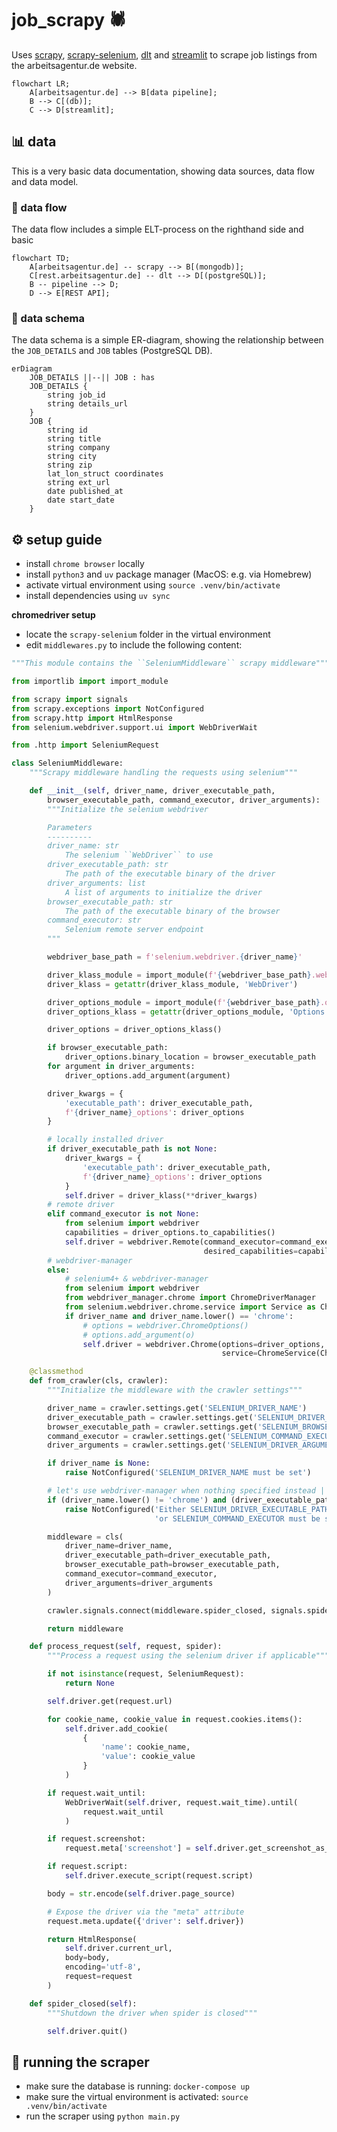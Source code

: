 # job_scrapy 🕷️

Uses [scrapy](https://docs.scrapy.org/en/latest/index.html), [scrapy-selenium](https://github.com/clemfromspace/scrapy-selenium?tab=readme-ov-file), [dlt](https://dlthub.com) and [streamlit](https://docs.streamlit.io) to scrape job listings from the arbeitsagentur.de website.

```mermaid
flowchart LR;
    A[arbeitsagentur.de] --> B[data pipeline];
    B --> C[(db)];
    C --> D[streamlit];

```
## 📊 data

This is a very basic data documentation, showing data sources, data flow and data model.

### 🌊 data flow

The data flow includes a simple ELT-process on the righthand side and basic 

```mermaid
flowchart TD;
    A[arbeitsagentur.de] -- scrapy --> B[(mongodb)];
    C[rest.arbeitsagentur.de] -- dlt --> D[(postgreSQL)];
    B -- pipeline --> D;
    D --> E[REST API];
```

### 🧩 data schema

The data schema is a simple ER-diagram, showing the relationship between the `JOB_DETAILS` and `JOB` tables (PostgreSQL DB).

```mermaid
erDiagram
    JOB_DETAILS ||--|| JOB : has
    JOB_DETAILS {
        string job_id
        string details_url
    }
    JOB {
        string id
        string title
        string company
        string city
        string zip
        lat_lon_struct coordinates
        string ext_url
        date published_at
        date start_date
    }
```

## ⚙️ setup guide

- install `chrome browser` locally
- install `python3` and `uv` package manager (MacOS: e.g. via Homebrew)
- activate virtual environment using `source .venv/bin/activate`
- install dependencies using `uv sync`

**chromedriver setup**

- locate the `scrapy-selenium` folder in the virtual environment
- edit `middlewares.py` to include the following content:

```python
"""This module contains the ``SeleniumMiddleware`` scrapy middleware"""

from importlib import import_module

from scrapy import signals
from scrapy.exceptions import NotConfigured
from scrapy.http import HtmlResponse
from selenium.webdriver.support.ui import WebDriverWait

from .http import SeleniumRequest

class SeleniumMiddleware:
    """Scrapy middleware handling the requests using selenium"""

    def __init__(self, driver_name, driver_executable_path,
        browser_executable_path, command_executor, driver_arguments):
        """Initialize the selenium webdriver

        Parameters
        ----------
        driver_name: str
            The selenium ``WebDriver`` to use
        driver_executable_path: str
            The path of the executable binary of the driver
        driver_arguments: list
            A list of arguments to initialize the driver
        browser_executable_path: str
            The path of the executable binary of the browser
        command_executor: str
            Selenium remote server endpoint
        """

        webdriver_base_path = f'selenium.webdriver.{driver_name}'

        driver_klass_module = import_module(f'{webdriver_base_path}.webdriver')
        driver_klass = getattr(driver_klass_module, 'WebDriver')

        driver_options_module = import_module(f'{webdriver_base_path}.options')
        driver_options_klass = getattr(driver_options_module, 'Options')

        driver_options = driver_options_klass()

        if browser_executable_path:
            driver_options.binary_location = browser_executable_path
        for argument in driver_arguments:
            driver_options.add_argument(argument)

        driver_kwargs = {
            'executable_path': driver_executable_path,
            f'{driver_name}_options': driver_options
        }

        # locally installed driver
        if driver_executable_path is not None:
            driver_kwargs = {
                'executable_path': driver_executable_path,
                f'{driver_name}_options': driver_options
            }
            self.driver = driver_klass(**driver_kwargs)
        # remote driver
        elif command_executor is not None:
            from selenium import webdriver
            capabilities = driver_options.to_capabilities()
            self.driver = webdriver.Remote(command_executor=command_executor,
                                           desired_capabilities=capabilities)
        # webdriver-manager
        else:
            # selenium4+ & webdriver-manager
            from selenium import webdriver
            from webdriver_manager.chrome import ChromeDriverManager
            from selenium.webdriver.chrome.service import Service as ChromeService
            if driver_name and driver_name.lower() == 'chrome':
                # options = webdriver.ChromeOptions()
                # options.add_argument(o)
                self.driver = webdriver.Chrome(options=driver_options,
                                               service=ChromeService(ChromeDriverManager().install()))

    @classmethod
    def from_crawler(cls, crawler):
        """Initialize the middleware with the crawler settings"""

        driver_name = crawler.settings.get('SELENIUM_DRIVER_NAME')
        driver_executable_path = crawler.settings.get('SELENIUM_DRIVER_EXECUTABLE_PATH')
        browser_executable_path = crawler.settings.get('SELENIUM_BROWSER_EXECUTABLE_PATH')
        command_executor = crawler.settings.get('SELENIUM_COMMAND_EXECUTOR')
        driver_arguments = crawler.settings.get('SELENIUM_DRIVER_ARGUMENTS')

        if driver_name is None:
            raise NotConfigured('SELENIUM_DRIVER_NAME must be set')

        # let's use webdriver-manager when nothing specified instead | RN just for Chrome
        if (driver_name.lower() != 'chrome') and (driver_executable_path is None and command_executor is None):
            raise NotConfigured('Either SELENIUM_DRIVER_EXECUTABLE_PATH '
                                'or SELENIUM_COMMAND_EXECUTOR must be set')

        middleware = cls(
            driver_name=driver_name,
            driver_executable_path=driver_executable_path,
            browser_executable_path=browser_executable_path,
            command_executor=command_executor,
            driver_arguments=driver_arguments
        )

        crawler.signals.connect(middleware.spider_closed, signals.spider_closed)

        return middleware

    def process_request(self, request, spider):
        """Process a request using the selenium driver if applicable"""

        if not isinstance(request, SeleniumRequest):
            return None

        self.driver.get(request.url)

        for cookie_name, cookie_value in request.cookies.items():
            self.driver.add_cookie(
                {
                    'name': cookie_name,
                    'value': cookie_value
                }
            )

        if request.wait_until:
            WebDriverWait(self.driver, request.wait_time).until(
                request.wait_until
            )

        if request.screenshot:
            request.meta['screenshot'] = self.driver.get_screenshot_as_png()

        if request.script:
            self.driver.execute_script(request.script)

        body = str.encode(self.driver.page_source)

        # Expose the driver via the "meta" attribute
        request.meta.update({'driver': self.driver})

        return HtmlResponse(
            self.driver.current_url,
            body=body,
            encoding='utf-8',
            request=request
        )

    def spider_closed(self):
        """Shutdown the driver when spider is closed"""

        self.driver.quit()
```

## 🚀 running the scraper

- make sure the database is running: `docker-compose up`
- make sure the virtual environment is activated: `source .venv/bin/activate`
- run the scraper using `python main.py`